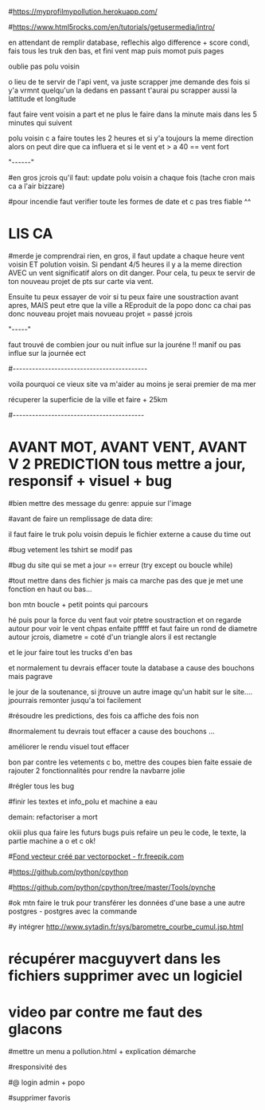 #https://myprofilmypollution.herokuapp.com/

#https://www.html5rocks.com/en/tutorials/getusermedia/intro/

en attendant de remplir database, reflechis algo difference + score condi, fais tous les truk den bas, et fini vent map puis momot puis pages

oublie pas polu voisin


o lieu de te servir de l'api vent, va juste scrapper jme demande des fois si y'a vrmnt quelqu'un la dedans en passant t'aurai pu scrapper aussi la lattitude et longitude

faut faire vent voisin a part et ne plus le faire dans la minute mais dans les 5 minutes qui suivent

polu voisin c a faire toutes les 2 heures et si y'a toujours la meme direction alors on peut dire que ca influera et si le vent et > a 40 == vent fort 

"------"



#en gros jcrois qu'il faut: update polu voisin a chaque fois (tache cron mais ca a l'air bizzare)

#pour incendie faut verifier toute les formes de date et c pas tres fiable ^^

# LIS CA 

#merde je comprendrai rien, en gros, il faut update a chaque heure vent voisin ET polution voisin. Si pendant 4/5 heures il y a la meme direction AVEC un vent significatif alors on dit danger. Pour cela, tu peux te servir de ton nouveau projet de pts sur carte via vent. 

Ensuite tu peux essayer de voir si tu peux faire une soustraction avant apres, MAIS peut etre que la ville a REproduit de la popo donc ca chai pas donc nouveau projet mais novueau projet = passé jcrois



"-----"


faut trouvé de combien jour ou nuit influe sur la jouréne !! manif ou pas influe sur la journée ect


#------------------------------------------



voila pourquoi ce vieux site va m'aider au moins je serai premier de ma mer

récuperer la superficie de la ville et faire + 25km

#-----------------------------------------



# AVANT MOT, AVANT VENT, AVANT V 2 PREDICTION tous mettre a jour, responsif + visuel + bug

#bien mettre des message du genre: appuie sur l'image

#avant de faire un remplissage de data dire:

il faut faire le truk polu voisin depuis le fichier externe a cause du time out

#bug vetement les tshirt se modif pas

#bug du site qui se met a jour == erreur (try except ou boucle while)

#tout mettre dans des fichier js mais ca marche pas des que je met une fonction en haut ou bas...

bon mtn boucle + petit points qui parcours

hé puis pour la force du vent faut voir ptetre soustraction et on regarde autour pour voir le vent chpas enfaite pfffff et faut faire un rond de diametre autour jcrois, diametre = coté d'un triangle alors il est rectangle


et le jour faire tout les trucks d'en bas

et normalement tu devrais effacer toute la database a cause des bouchons mais pagrave

le jour de la soutenance, si jtrouve un autre image qu'un habit sur le site.... jpourrais remonter jusqu'a toi facilement

#résoudre les predictions, des fois ca affiche des fois non

#normalement tu devrais tout effacer a cause des bouchons ...

améliorer le rendu visuel tout effacer

bon par contre les vetements c bo, mettre des coupes bien faite essaie de rajouter 2 fonctionnalités pour rendre la navbarre jolie

#régler tous les bug

#finir les textes et info_polu et machine a eau

demain: refactoriser a mort

okiii plus qua faire les futurs bugs puis refaire un peu le code, le texte,
la partie machine a o et c ok!

#<a href="https://fr.freepik.com/photos-vecteurs-libre/fond">Fond vecteur créé par vectorpocket - fr.freepik.com</a>

#https://github.com/python/cpython

#https://github.com/python/cpython/tree/master/Tools/pynche



#ok mtn faire le truk pour transférer les données d'une base a une autre postgres - postgres avec la commande

#y intégrer http://www.sytadin.fr/sys/barometre_courbe_cumul.jsp.html

# récupérer macguyvert dans les fichiers supprimer avec un logiciel


# video par contre me faut des glacons

#mettre un menu a pollution.html + explication démarche

#responsivité des


#@ login admin + popo

#supprimer favoris



















 











